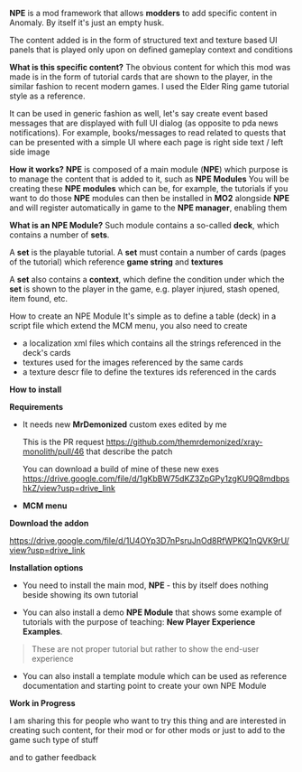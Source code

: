 **NPE** is a mod framework that allows **modders** to add specific content in Anomaly. By itself it's just an empty husk.

The content added is in the form of structured text and texture based UI panels that is played only upon on defined gameplay context and conditions

**What is this specific content?**
The obvious content for which this mod was made is in the form of tutorial cards that are shown to the player, in the similar fashion to recent modern games. I used the Elder Ring game tutorial style as a reference. 

It can be used in generic fashion as well, let's say create event based messages that are displayed with full UI dialog (as opposite to pda news notifications). 
For example, books/messages to read related to quests that can be presented with a simple UI where each page is right side text / left side image

**How it works?**
**NPE** is composed of a main module (**NPE**) which purpose is to manage the content that is added to it, such as **NPE Modules**
You will be creating these **NPE modules** which can be, for example, the tutorials if you want to do those
**NPE** modules can then be installed in **MO2** alongside **NPE** and will register automatically in game to the **NPE manager**, enabling them  

**What is an NPE Module?**
Such module contains a so-called **deck**, which contains a number of **sets**.

A **set** is the playable tutorial. A **set** must contain a number of cards (pages of the tutorial) which reference **game string** and **textures**

A **set** also contains a **context**, which define the condition under which the **set** is shown to the player in the game, e.g. player injured, stash opened, item found, etc.

How to create an NPE Module
It's simple as to define a table (deck) in a script file which extend the MCM menu, you also need to create 

- a localization xml files which contains all the strings referenced in the deck's cards
- textures used for the images referenced by the same cards
- a texture descr file to define the textures ids referenced in the cards 

**How to install**

**Requirements**

- It needs new **MrDemonized** custom exes edited by me

    This is the PR request https://github.com/themrdemonized/xray-monolith/pull/46 that describe the patch

    You can download a build of mine of these new exes https://drive.google.com/file/d/1gKbBW75dKZ3ZpGPy1zgKU9Q8mdbpshkZ/view?usp=drive_link

- **MCM menu**

**Download the addon**

https://drive.google.com/file/d/1U4OYp3D7nPsruJnOd8RfWPKQ1nQVK9rU/view?usp=drive_link

**Installation options**

- You need to install the main mod, **NPE** - this by itself does nothing beside showing its own tutorial

- You can also install a demo **NPE Module** that shows some example of tutorials with the purpose of teaching: **New Player Experience Examples**. 

> These are not proper tutorial but rather to show the end-user experience

- You can also install a template module which can be used as reference documentation and starting point to create your own NPE Module

**Work in Progress**

I am sharing this for people who want to try this thing and are interested in creating such content, for their mod or for other mods or just to add to the game such type of stuff

and to gather feedback



